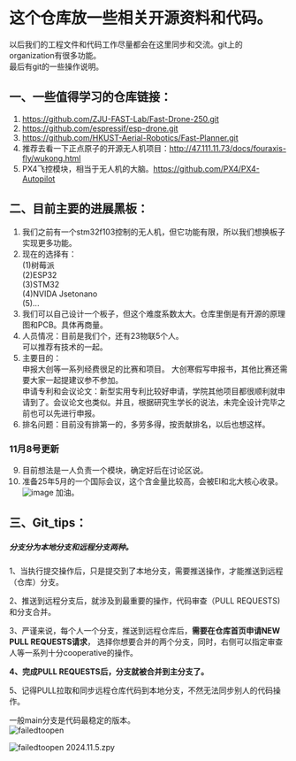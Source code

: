 # 这个仓库放一些相关开源资料和代码。
以后我们的工程文件和代码工作尽量都会在这里同步和交流。git上的organization有很多功能。   
最后有git的一些操作说明。
## 一、一些值得学习的仓库链接：
1.  https://github.com/ZJU-FAST-Lab/Fast-Drone-250.git   
2.    https://github.com/espressif/esp-drone.git
3.   https://github.com/HKUST-Aerial-Robotics/Fast-Planner.git
4.    推荐去看一下正点原子的开源无人机项目：http://47.111.11.73/docs/fouraxis-fly/wukong.html
5. PX4飞控模块，相当于无人机的大脑。https://github.com/PX4/PX4-Autopilot


## 二、目前主要的进展黑板：
1. 我们之前有一个stm32f103控制的无人机，但它功能有限，所以我们想换板子实现更多功能。
2. 现在的选择有：  
  (1)树莓派    
  (2)ESP32    
  (3)STM32   
  (4)NVIDA Jsetonano     
  (5)...
4. 我们可以自己设计一个板子，但这个难度系数太大。仓库里倒是有开源的原理图和PCB。具体再商量。     
5. 人员情况：目前是我们个，还有23物联5个人。    
  可以推荐有技术的一起。
6. 主要目的：   
  申报大创等一系列经费很足的比赛和项目。
大创寒假写申报书，其他比赛还需要大家一起提建议参不参加。    
  申请专利和会议论文：新型实用专利比较好申请，学院其他项目都很顺利就申请到了。会议论文也类似。并且，根据研究生学长的说法，未完全设计完毕之前也可以先进行申报。
7. 排名问题：目前没有排第一的，多劳多得，按贡献排名，以后也想这样。     
### 11月8号更新
9. 目前想法是一人负责一个模块，确定好后在讨论区说。
10. 准备25年5月的一个国际会议，这个含金量比较高，会被EI和北大核心收录。
    ![image](https://github.com/user-attachments/assets/7c8db92c-5dfe-41a5-9158-2b2dd30670da)
    加油。


## 三、Git_tips：     
  ##### 分支分为本地分支和远程分支两种。     
        
  1、当执行提交操作后，只是提交到了本地分支，需要推送操作，才能推送到远程（仓库）分支。   
  
  2、推送到远程分支后，就涉及到最重要的操作，代码审查（PULL REQUESTS)和分支合并。   
  
  3、严谨来说，每个人一个分支，推送到远程仓库后，**需要在仓库首页申请NEW PULL REQUESTS请求**，
  选择你想要合并的两个分支，同时，右侧可以指定审查人等一系列十分cooperative的操作。   
  
  **4、完成PULL REQUESTS后，分支就被合并到主分支了。**   
  
  5、记得PULL拉取和同步远程仓库代码到本地分支，不然无法同步别人的代码操作。   
  
  一般main分支是代码最稳定的版本。   
  ![failedtoopen](Images/git操作解释1.png)   
        
  ![failedtoopen](Images/git操作解释2.png)
  2024.11.5.zpy
